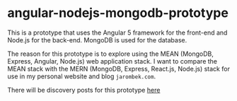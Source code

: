 # angular-nodejs-mongodb-prototype

This is a prototype that uses the Angular 5 framework for the front-end and Node.js for the back-end.  MongoDB is used for 
the database.

The reason for this prototype is to explore using the MEAN (MongoDB, Express, Angular, Node.js) web application stack.  I want
to compare the MEAN stack with the MERN (MongoDB, Express, React.js, Node.js) stack for use in my personal website and blog 
`jarombek.com`.

There will be discovery posts for this prototype [here](https://github.com/AJarombek/jarombek-com-submittions)
